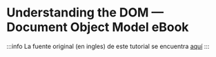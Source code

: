 # Understanding the DOM — Document Object Model eBook

:::info
La fuente original (en ingles) de este tutorial se encuentra [aquí](https://www.digitalocean.com/community/books/understanding-the-dom-document-object-model-ebook)
:::
